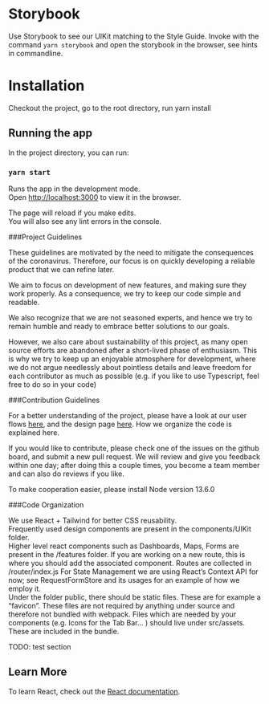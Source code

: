 # Storybook

Use Storybook to see our UIKit matching to the Style Guide. Invoke with the command `yarn storybook` and open the storybook in the browser, see hints in commandline.

# Installation

Checkout the project, go to the root directory, run yarn install

## Running the app

In the project directory, you can run:

### `yarn start`

Runs the app in the development mode.<br />
Open [http://localhost:3000](http://localhost:3000) to view it in the browser.

The page will reload if you make edits.<br />
You will also see any lint errors in the console.

###Project Guidelines

These guidelines are motivated by the need to mitigate the consequences of the coronavirus. Therefore, our focus is on quickly developing a reliable product that we can refine later.

We aim to focus on development of new features, and making sure they work properly. As a consequence, we try to keep our code simple and readable.

We also recognize that we are not seasoned experts, and hence we try to remain humble and ready to embrace better solutions to our goals.

However, we also care about sustainability of this project, as many open source efforts are abandoned after a short-lived phase of enthusiasm. This is why we try to keep up an enjoyable atmosphere for development, where we do not argue needlessly about pointless details and leave freedom for each contributor as much as possible (e.g. if you like to use Typescript, feel free to do so in your code)

###Contribution Guidelines

For a better understanding of the project, please have a look at our user flows [here](https://bitrix24public.com/b24-c5kaqs.bitrix24.de/docs/pub/188f369466feb2c949730671b4dbce98/default/?&), and the design page [here](https://www.figma.com/file/DV0E2lCqq39fhdDG6v86Ru/Helferportal?node-id=1%3A1324). How we organize the code is explained here.

If you would like to contribute, please check one of the issues on the github board, and submit a new pull request. We will review and give you feedback within one day; after doing this a couple times, you become a team member and can also do reviews if you like.

To make cooperation easier, please install Node version 13.6.0

###Code Organization

We use React + Tailwind for better CSS reusability.  
Frequently used design components are present in the components/UIKit folder.  
Higher level react components such as Dashboards, Maps, Forms are present in the /features folder. If you are working on a new route, this is where you should add the associated component.
Routes are collected in /router/index.js
For State Management we are using React’s Context API for now; see RequestFormStore and its usages for an example of how we employ it.  
Under the folder public, there should be static files. These are for example a “favicon”. These files are not required by anything under source and therefore not bundled with webpack. Files which are needed by your components (e.g. Icons for the Tab Bar… ) should live under src/assets. These are included in the bundle.

TODO: test section

## Learn More

To learn React, check out the [React documentation](https://reactjs.org/).

